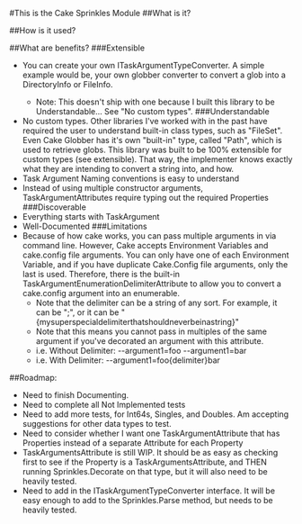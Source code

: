 ﻿#This is the Cake Sprinkles Module
##What is it?

##How is it used?

##What are benefits?
###Extensible
* You can create your own ITaskArgumentTypeConverter<TType>. A simple example would be, your own globber converter to convert a glob into a DirectoryInfo or FileInfo. 
   * Note: This doesn't ship with one because I built this library to be Understandable... See "No custom types".
###Understandable
* No custom types. Other libraries I've worked with in the past have required the user to understand built-in class types, such as "FileSet". Even Cake Globber has it's own "built-in" type, called "Path", which is used to retrieve globs. This library was built to be 100% extensible for custom types (see extensible). That way, the implementer knows exactly what they are intending to convert a string into, and how.
* Task Argument Naming conventions is easy to understand
* Instead of using multiple constructor arguments, TaskArgumentAttributes require typing out the required Properties
###Discoverable
* Everything starts with TaskArgument
* Well-Documented
###Limitations
* Because of how cake works, you can pass multiple arguments in via command line. However, Cake accepts Environment Variables and cake.config file arguments. You can only have one of each Environment Variable, and if you have duplicate Cake.Config file arguments, only the last is used. Therefore, there is the built-in TaskArgumentEnumerationDelimiterAttribute to allow you to convert a cake.config argument into an enumerable. 
  * Note that the delimiter can be a string of any sort. For example, it can be ";", or it can be "{mysuperspecialdelimiterthatshouldneverbeinastring}"
  * Note that this means you cannot pass in multiples of the same argument if you've decorated an argument with this attribute.
  * i.e. Without Delimiter: --argument1=foo --argument1=bar
  * i.e. With Delimiter: --argument1=foo{delimiter}bar

##Roadmap:
* Need to finish Documenting.
* Need to complete all Not Implemented tests
* Need to add more tests, for Int64s, Singles, and Doubles. Am accepting suggestions for other data types to test.
* Need to consider whether I want one TaskArgumentAttribute that has Properties instead of a separate Attribute for each Property
* TaskArgumentsAttribute is still WIP. It should be as easy as checking first to see if the Property is a TaskArgumentsAttribute, and THEN running Sprinkles.Decorate on that type, but it will also need to be heavily tested.
* Need to add in the ITaskArgumentTypeConverter<TType> interface. It will be easy enough to add to the Sprinkles.Parse method, but needs to be heavily tested.